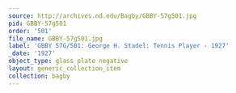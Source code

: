 ```yaml
---
source: http://archives.nd.edu/Bagby/GBBY-57g501.jpg
pid: GBBY-57g501
order: '501'
file_name: GBBY-57g501.jpg
label: 'GBBY 57G/501: George H. Stadel: Tennis Player - 1927'
_date: '1927'
object_type: glass plate negative
layout: generic_collection_item
collection: bagby
---
```

